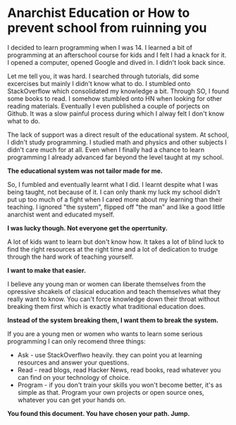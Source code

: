 Anarchist Education or How to prevent school from ruinning you
==============================================================

I decided to learn programming when I was 14.
I learned a bit of programming at an afterschool course for kids and I felt I had a knack for it. 
I opened a computer, opened Google and dived in.
I didn't look back since.

Let me tell you, it was hard. I searched through tutorials, did some excercises but mainly I didn't know what to do.
I stumbled onto StackOverflow which consolidated my knowledge a bit.
Through SO, I found some books to read.
I somehow stumbled onto HN when looking for other reading materials.
Eventually I even published a couple of porjects on Github.
It was a slow painful process during which I alway felt I don't know what to do.

The lack of support was a direct result of the educational system. At school, I didn't study programming. I studied math
and physics and other subjects I didn't care much for at all. Even when I finally had a chance to learn programming I
already advanced far beyond the level taught at my school.

**The educational system was not tailor made for me.**

So, I fumbled and eventually learnt what I did. I learnt despite what I was being taught, not because of it. 
I can only thank my luck my school didn't put up too much of a fight when I cared more about my learning than their
teaching. I ignored "the system", flipped off "the man" and like a good little anarchist went and educated myself.

**I was lucky though. Not everyone get the operrtunity.**

A lot of kids want to learn but don't know how. It takes a lot of blind luck to find the right resources at the right
time and a lot of dedication to trudge through the hard work of teaching yourself.

**I want to make that easier.**

I believe any young man or women can liberate themselves from the opressive shcakels of clasical education and 
teach themselves what they really want to know. You can't force knowledge down their throat without breaking them first 
which is exactly what traditional education does.

**Instead of the system breaking them, I want them to break the system.**

If you are a young men or women who wants to learn some serious programming I can only recomend three things:
* Ask - use StackOverflwo heavily. they can point you at learning resources and answer your questions.
* Read - read blogs, read Hacker News, read books, read whatever you can find on your technology of choice.
* Program - if you don't train your skills you won't become better, it's as simple as that. Program your own projects or open source ones, whatever you can get your hands on.

**You found this document. You have chosen your path. Jump.**
